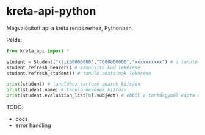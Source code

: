 # kreta-api-python

Megvalósított api a kréta rendszerhez, Pythonban.

Példa:

```python
from kreta_api import *

student = Student("klik00000000","7000000000","xxxxxxxxxx") # a tanuló adatait inicializáljuk
student.refresh_bearer() # azonosító kód lekérése
student.refresh_student() # tanuló adatainak lekérése

print(student) # tanulóhoz tartozó adatok kiírása
print(student.name) # tanuló nevének kiírása
print(student.evaluation_list[0].subject) # ebből a tantárgyból kapta a legújabb jegyet
```

TODO:
 - docs
 - error handling
